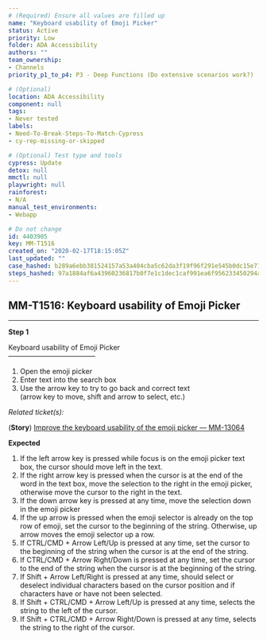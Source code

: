 ```yaml
---
# (Required) Ensure all values are filled up
name: "Keyboard usability of Emoji Picker"
status: Active
priority: Low
folder: ADA Accessibility
authors: ""
team_ownership: 
- Channels
priority_p1_to_p4: P3 - Deep Functions (Do extensive scenarios work?)

# (Optional)
location: ADA Accessibility
component: null
tags: 
- Never tested
labels: 
- Need-To-Break-Steps-To-Match-Cypress
- cy-rep-missing-or-skipped

# (Optional) Test type and tools
cypress: Update
detox: null
mmctl: null
playwright: null
rainforest: 
- N/A
manual_test_environments: 
- Webapp

# Do not change
id: 4403905
key: MM-T1516
created_on: "2020-02-17T18:15:05Z"
last_updated: ""
case_hashed: b289a6ebb381524157a53a404cba5c62da3f19f96f291e545b0dc15e7178dd7485dda39a981aad18dae1ea9dcb91af35
steps_hashed: 97a1884af6a43960236817b0f7e1c1dec1caf991ea6f956233450294a60b0b0ddc805aa850be1c3d45a37a362b5476a0
---
```


<!-- (Auto-generated) Based on frontmatter's "key" and "name" -->

## MM-T1516: Keyboard usability of Emoji Picker

---

**Step 1**

Keyboard usability of Emoji Picker\
–––––––––––––––––––––––––

1. Open the emoji picker
2. Enter text into the search box
3. Use the arrow key to try to go back and correct text
   \
   (arrow key to move, shift and arrow to select, etc.)

_Related ticket(s):_

(**Story**) [Improve the keyboard usability of the emoji picker — MM-13064](https://mattermost.atlassian.net/browse/MM-13064)

**Expected**

1. If the left arrow key is pressed while focus is on the emoji picker text box, the cursor should move left in the text.
2. If the right arrow key is pressed when the cursor is at the end of the word in the text box, move the selection to the right in the emoji picker, otherwise move the cursor to the right in the text.
3. If the down arrow key is pressed at any time, move the selection down in the emoji picker
4. If the up arrow is pressed when the emoji selector is already on the top row of emoji, set the cursor to the beginning of the string. Otherwise, up arrow moves the emoji selector up a row.
5. If CTRL/CMD + Arrow Left/Up is pressed at any time, set the cursor to the beginning of the string when the cursor is at the end of the string.
6. If CTRL/CMD + Arrow Right/Down is pressed at any time, set the cursor to the end of the string when the cursor is at the beginning of the string.
7. If Shift + Arrow Left/Right is pressed at any time, should select or deselect individual characters based on the cursor position and if characters have or have not been selected.
8. If Shift + CTRL/CMD + Arrow Left/Up is pressed at any time, selects the string to the left of the cursor.
9. If Shift + CTRL/CMD + Arrow Right/Down is pressed at any time, selects the string to the right of the cursor.
